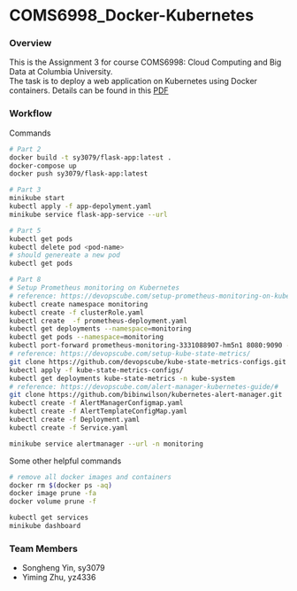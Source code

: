 # COMS6998_Docker-Kubernetes

### Overview

This is the Assignment 3 for course COMS6998: Cloud Computing and Big Data at Columbia University.  <br>
The task is to deploy a web application on Kubernetes using Docker containers. Details can be found in this [PDF](/Assignment%203.pdf)

### Workflow

Commands

```bash
# Part 2
docker build -t sy3079/flask-app:latest .
docker-compose up
docker push sy3079/flask-app:latest

# Part 3
minikube start
kubectl apply -f app-depolyment.yaml
minikube service flask-app-service --url

# Part 5
kubectl get pods
kubectl delete pod <pod-name>
# should genereate a new pod
kubectl get pods

# Part 8
# Setup Prometheus monitoring on Kubernetes
# reference: https://devopscube.com/setup-prometheus-monitoring-on-kubernetes/
kubectl create namespace monitoring
kubectl create -f clusterRole.yaml
kubectl create  -f prometheus-deployment.yaml 
kubectl get deployments --namespace=monitoring
kubectl get pods --namespace=monitoring
kubectl port-forward prometheus-monitoring-3331088907-hm5n1 8080:9090 -n monitoring
# reference: https://devopscube.com/setup-kube-state-metrics/
git clone https://github.com/devopscube/kube-state-metrics-configs.git
kubectl apply -f kube-state-metrics-configs/
kubectl get deployments kube-state-metrics -n kube-system
# reference: https://devopscube.com/alert-manager-kubernetes-guide/#
git clone https://github.com/bibinwilson/kubernetes-alert-manager.git
kubectl create -f AlertManagerConfigmap.yaml
kubectl create -f AlertTemplateConfigMap.yaml
kubectl create -f Deployment.yaml
kubectl create -f Service.yaml

minikube service alertmanager --url -n monitoring
```

Some other helpful commands

```bash
# remove all docker images and containers
docker rm $(docker ps -aq)
docker image prune -fa
docker volume prune -f

kubectl get services
minikube dashboard
```

### Team Members

- Songheng Yin, sy3079
- Yiming Zhu, yz4336

